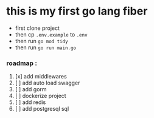 # **this is my first go lang fiber**



* first clone project
* then cp `.env.example` to `.env`
* then run `go mod tidy`
* then run `go run main.go` 

### roadmap :

1. [x] add middlewares
2. [ ] add auto load swagger
3. [ ] add gorm
4. [ ] dockerize project
5. [ ] add redis
6. [ ] add postgresql sql
